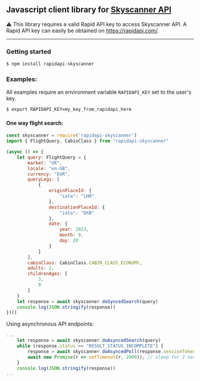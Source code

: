## Javascript client library for [Skyscanner API](https://rapidapi.com/rpi4gx/api/skyscanner-api)

:warning: This library requires a valid Rapid API key to access Skyscanner API. A Rapid API key can easily be obtained on https://rapidapi.com/.

---
### Getting started
```bash
$ npm install rapidapi-skyscanner
```
### Examples:
All examples require an environment variable `RAPIDAPI_KEY` set to the user's key.
```bash
$ export RAPIDAPI_KEY=my_key_from_rapidapi_here
```
#### One way flight search:
```js
const skyscanner = require('rapidapi-skyscanner')
import { FlightQuery, CabinClass } from "rapidapi-skyscanner"

(async () => {
    let query: FlightQuery = {
        market: "UK",
        locale: "en-GB",
        currency: "EUR",
        queryLegs: [
            {
                originPlaceId: {
                    "iata": "LHR"
                },
                destinationPlaceId: {
                    "iata": "DXB"
                },
                date: {
                    year: 2023,
                    month: 9,
                    day: 20
                }
            }
        ],
        cabinClass: CabinClass.CABIN_CLASS_ECONOMY,
        adults: 2,
        childrenAges: [
            3,
            9
        ]
    }
    let response = await skyscanner.doSyncedSearch(query)
    console.log(JSON.stringify(response))
})()

```
Using asynchronous API endpoints:
```js
...
    let response = await skyscanner.doAsyncedSearch(query)
    while (response.status == "RESULT_STATUS_INCOMPLETE") {
        response = await skyscanner.doAsyncedPoll(response.sessionToken)
        await new Promise(r => setTimeout(r, 2000)); // sleep for 2 secs
    }
    console.log(JSON.stringify(response))
...
```
